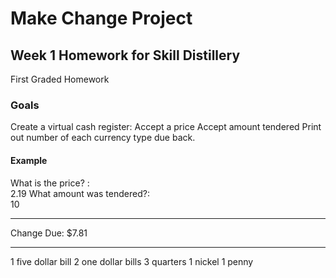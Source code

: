 # Make Change Project
## Week 1 Homework for Skill Distillery

First Graded Homework

### Goals
Create a virtual cash register:
Accept a price
Accept amount tendered
Print out number of each currency type due back.

#### Example

What is the price? :  
2.19
What amount was tendered?:  
10

**************************

Change Due: $7.81
**************************

1 five dollar bill
2 one dollar bills
3 quarters
1 nickel
1 penny